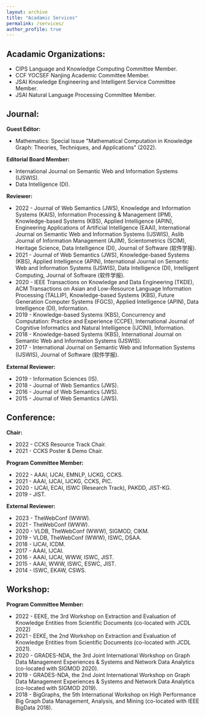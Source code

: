 ```yaml
---
layout: archive
title: "Acadamic Services"
permalink: /services/
author_profile: true
---
```

## Acadamic Organizations:
* CIPS Language and Knowledge Computing Committee Member. 
* CCF YOCSEF Nanjing Academic Committee Member.
* JSAI Knowledge Engineering and Intelligent Service Committee Member.
* JSAI Natural Language Processing Committee Member.

## Journal:
**Guest Editor:** 
* Mathematics: Special Issue "Mathematical Computation in Knowledge Graph: Theories, Techniques, and Applications" (2022).

**Editorial Board Member:** 
* International Journal on Semantic Web and Information Systems (IJSWIS).
* Data Intelligence (DI).

**Reviewer:**
* 2022 - Journal of Web Semantics (JWS), Knowledge and Information Systems (KAIS), Information Processing & Management (IPM), Knowledge-based Systems (KBS), Applied Intelligence (APIN), Engineering Applications of Artificial Intelligence (EAAI), International Journal on Semantic Web and Information Systems (IJSWIS), Aslib Journal of Information Management (AJIM), Scientometrics (SCIM), Heritage Science, Data Intelligence (DI), Journal of Software (软件学报).
* 2021 - Journal of Web Semantics (JWS), Knowledge-based Systems (KBS), Applied Intelligence (APIN), International Journal on Semantic Web and Information Systems (IJSWIS), Data Intelligence (DI), Intelligent Computing, Journal of Software (软件学报).
* 2020 - IEEE Transactions on Knowledge and Data Engineering (TKDE), ACM Transactions on Asian and Low-Resource Language Information Processing (TALLIP), Knowledge-based Systems (KBS), Future Generation Computer Systems (FGCS), Applied Intelligence (APIN), Data Intelligence (DI), Information.
* 2019 - Knowledge-based Systems (KBS), Concurrency and Computation: Practice and Experience (CCPE), International Journal of Cognitive Informatics and Natural Intelligence (IJCINI), Information.
* 2018 - Knowledge-based Systems (KBS), International Journal on Semantic Web and Information Systems (IJSWIS).
* 2017 - International Journal on Semantic Web and Information Systems (IJSWIS), Journal of Software (软件学报).

**External Reviewer:**
* 2019 - Information Sciences (IS).
* 2018 - Journal of Web Semantics (JWS).
* 2016 - Journal of Web Semantics (JWS).
* 2015 - Journal of Web Semantics (JWS).


## Conference:
**Chair:**
* 2022 - CCKS Resource Track Chair.
* 2021 - CCKS Poster & Demo Chair.

**Program Committee Member:**
* 2022 - AAAI, IJCAI, EMNLP, IJCKG, CCKS.
* 2021 - AAAI, IJCAI, IJCKG, CCKS, PIC.
* 2020 - IJCAI, ECAI, ISWC (Research Track), PAKDD, JIST-KG.
* 2019 - JIST.

**External Reviewer:**
* 2023 - TheWebConf (WWW).
* 2021 - TheWebConf (WWW).
* 2020 - VLDB, TheWebConf (WWW), SIGMOD, CIKM.
* 2019 - VLDB, TheWebConf (WWW), ISWC, DSAA.
* 2018 - IJCAI, ICDM.
* 2017 - AAAI, IJCAI.
* 2016 - AAAI, IJCAI, WWW, ISWC, JIST.
* 2015 - AAAI, WWW, ISWC, ESWC, JIST.
* 2014 - ISWC, EKAW, CSWS.


## Workshop:
**Program Committee Member:**
* 2022 - EEKE, the 3rd Workshop on Extraction and Evaluation of Knowledge Entities from Scientific Documents (co-located with JCDL 2022)
* 2021 - EEKE, the 2nd Workshop on Extraction and Evaluation of Knowledge Entities from Scientific Documents (co-located with JCDL 2021).
* 2020 - GRADES-NDA, the 3rd Joint International Workshop on Graph Data Management Experiences & Systems and Network Data Analytics (co-located with SIGMOD 2020).
* 2019 - GRADES-NDA, the 2nd Joint International Workshop on Graph Data Management Experiences & Systems and Network Data Analytics (co-located with SIGMOD 2019).
* 2018 - BigGraphs, the 5th International Workshop on High Performance Big Graph Data Management, Analysis, and Mining (co-located with IEEE BigData 2018).

